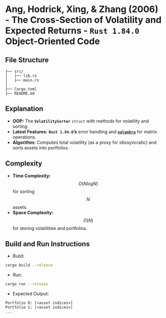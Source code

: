 # Ang, Hodrick, Xing, & Zhang (2006) - The Cross-Section of Volatility and Expected Returns - __`Rust 1.84.0` Object-Oriented Code__

## File Structure
```
├── src/
│   ├── lib.rs
│   ├── main.rs
│
├── Cargo.toml
├── README.md
```

## Explanation
- __OOP:__ The __`VolatilitySorter`__ `struct` with methods for volatility and sorting.
- __Latest Features:__ __`Rust 1.84.0`’s__ error handling and [__`nalgebra`__](https://github.com/dimforge/nalgebra) for matrix operations.
- __Algorithm:__ Computes total volatility (as a proxy for idiosyncratic) and sorts assets into portfolios.

## Complexity
- __Time Complexity:__ $$O(NlogN)$$ for sorting $$N$$ assets.
- __Space Complexity:__ $$O(N)$$ for storing volatilities and portfolios.

## Build and Run Instructions
- Build:
```bash
cargo build --release
```
- Run:
```bash
cargo run --release
```
- Expected Output:
```
Portfolio 0: [<asset indices>]
Portfolio 1: [<asset indices>]
...
```
